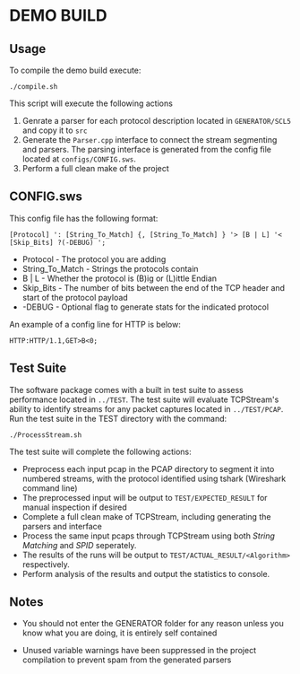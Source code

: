 # DEMO BUILD

## Usage

To compile the demo build execute:

```shell
./compile.sh
```

This script will execute the following actions

1. Genrate a parser for each protocol description located in `GENERATOR/SCL5` and copy it to `src`
2. Generate the `Parser.cpp` interface to connect the stream segmenting and parsers. The parsing interface is generated from the config file located at `configs/CONFIG.sws`.
3. Perform a full clean make of the project

## CONFIG.sws

This config file has the following format:
```
[Protocol] ': [String_To_Match] {, [String_To_Match] } '> [B | L] '< [Skip_Bits] ?(-DEBUG) ';
```
* Protocol - The protocol you are adding
* String_To_Match - Strings the protocols contain
* B | L - Whether the protocol is (B)ig or (L)ittle Endian
* Skip_Bits - The number of bits between the end of the TCP header and start of the protocol payload
* -DEBUG - Optional flag to generate stats for the indicated protocol

An example of a config line for HTTP is below:
```
HTTP:HTTP/1.1,GET>B<0;
```

## Test Suite

The software package comes with a built in test suite to assess performance located in `../TEST`.
The test suite will evaluate TCPStream's ability to identify streams for any packet captures located in `../TEST/PCAP`. Run the test suite in the TEST directory with the command:
```shell
./ProcessStream.sh
```
The test suite will complete the following actions:
* Preprocess each input pcap in the PCAP directory to segment it into numbered streams, with the protocol identified using tshark (Wireshark command line)
* The preprocessed input will be output to `TEST/EXPECTED_RESULT` for manual inspection if desired
* Complete a full clean make of TCPStream, including generating the parsers and interface
* Process the same input pcaps through TCPStream using both *String Matching* and *SPID* seperately.
* The results of the runs will be output to `TEST/ACTUAL_RESULT/<Algorithm>` respectively.
* Perform analysis of the results and output the statistics to console.

## Notes

* You should not enter the GENERATOR folder for any reason unless you know what you are doing, it is entirely self contained

* Unused variable warnings have been suppressed in the project compilation to prevent spam from the generated parsers